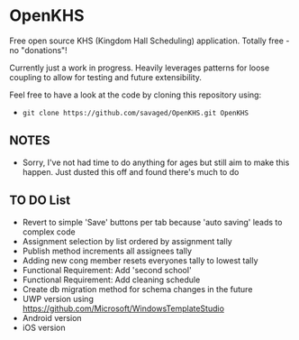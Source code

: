 # OpenKHS #
Free open source KHS (Kingdom Hall Scheduling) application. Totally free - no "donations"!

Currently just a work in progress. Heavily leverages patterns for loose coupling to allow for testing and future extensibility.

Feel free to have a look at the code by cloning this repository using:

* `git clone https://github.com/savaged/OpenKHS.git OpenKHS`

## NOTES ##
* Sorry, I've not had time to do anything for ages but still aim to make this happen. Just dusted this off and found there's much to do

## TO DO List ##
* Revert to simple 'Save' buttons per tab because 'auto saving' leads to complex code
* Assignment selection by list ordered by assignment tally
* Publish method increments all assignees tally
* Adding new cong member resets everyones tally to lowest tally
* Functional Requirement: Add 'second school' 
* Functional Requirement: Add cleaning schedule
* Create db migration method for schema changes in the future
* UWP version using https://github.com/Microsoft/WindowsTemplateStudio
* Android version
* iOS version
